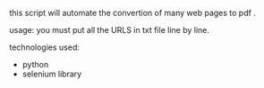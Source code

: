 this script will automate the convertion of many web pages to pdf .

usage:
you must put all the URLS in txt file line by line.

technologies used:
- python
- selenium library

